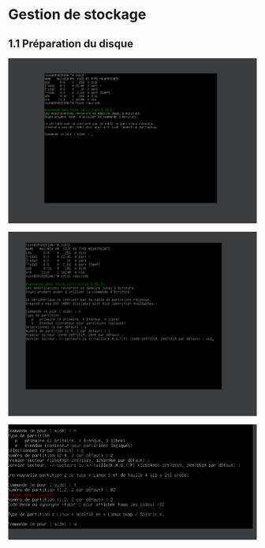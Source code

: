 # Gestion de stockage

## 1.1 Préparation du disque


![images_1](./images/chk_1_fdisk.png)

![images_2](./images/chk_1_fdisk_2.png)

![images_3](./images/chk_1_fdisk_3.png)
